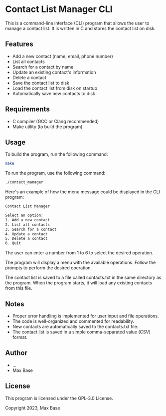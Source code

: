 # Contact List Manager CLI

This is a command-line interface (CLI) program that allows the user to manage a contact list. It is written in C and stores the contact list on disk.

## Features

- Add a new contact (name, email, phone number)
- List all contacts
- Search for a contact by name
- Update an existing contact's information
- Delete a contact
- Save the contact list to disk
- Load the contact list from disk on startup
- Automatically save new contacts to disk

## Requirements

- C compiler (GCC or Clang recommended)
- Make utility (to build the program)

## Usage

To build the program, run the following command:

```bash
make
```

To run the program, use the following command:

```bash
./contact_manager
```

Here's an example of how the menu message could be displayed in the CLI program:

```bash
Contact List Manager

Select an option:
1. Add a new contact
2. List all contacts
3. Search for a contact
4. Update a contact
5. Delete a contact
6. Quit
```

The user can enter a number from 1 to 6 to select the desired operation.

The program will display a menu with the available operations. Follow the prompts to perform the desired operation.

The contact list is saved to a file called contacts.txt in the same directory as the program. When the program starts, it will load any existing contacts from this file.

## Notes

- Proper error handling is implemented for user input and file operations.
- The code is well-organized and commented for readability.
- New contacts are automatically saved to the contacts.txt file.
- The contact list is saved in a simple comma-separated value (CSV) format.

## Author
- ...
- Max Base

## License

This program is licensed under the GPL-3.0 License.

Copyright 2023, Max Base
